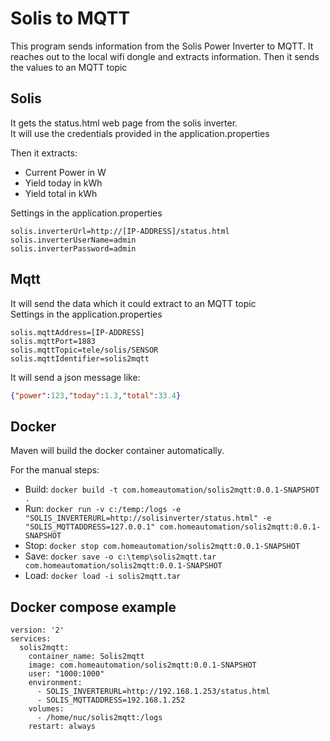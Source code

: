 # Solis to MQTT

This program sends information from the Solis Power Inverter to MQTT.
It reaches out to the local wifi dongle and extracts information.
Then it sends the values to an MQTT topic

## Solis
It gets the status.html web page from the solis inverter.  
It will use the credentials provided in the application.properties

Then it extracts:
- Current Power in W
- Yield today in kWh
- Yield total in kWh

Settings in the application.properties
```
solis.inverterUrl=http://[IP-ADDRESS]/status.html
solis.inverterUserName=admin
solis.inverterPassword=admin
```

## Mqtt
It will send the data which it could extract to an MQTT topic  
Settings in the application.properties
```
solis.mqttAddress=[IP-ADDRESS]
solis.mqttPort=1883
solis.mqttTopic=tele/solis/SENSOR
solis.mqttIdentifier=solis2mqtt
```
 
It will send a json message like:
```json
{"power":123,"today":1.3,"total":33.4}
```

## Docker
Maven will build the docker container automatically.

For the manual steps:  
- Build: 
`docker build -t com.homeautomation/solis2mqtt:0.0.1-SNAPSHOT .`  
- Run: 
`docker run -v c:/temp:/logs -e "SOLIS_INVERTERURL=http://solisinverter/status.html" -e "SOLIS_MQTTADDRESS=127.0.0.1" com.homeautomation/solis2mqtt:0.0.1-SNAPSHOT`  
- Stop:
`docker stop com.homeautomation/solis2mqtt:0.0.1-SNAPSHOT`  
- Save:
`docker save -o c:\temp\solis2mqtt.tar com.homeautomation/solis2mqtt:0.0.1-SNAPSHOT`  
- Load:
`docker load -i solis2mqtt.tar`

## Docker compose example
```
version: '2'
services:
  solis2mqtt:
    container_name: Solis2mqtt
    image: com.homeautomation/solis2mqtt:0.0.1-SNAPSHOT
    user: "1000:1000"
    environment:
      - SOLIS_INVERTERURL=http://192.168.1.253/status.html
      - SOLIS_MQTTADDRESS=192.168.1.252
    volumes:
      - /home/nuc/solis2mqtt:/logs
    restart: always
```